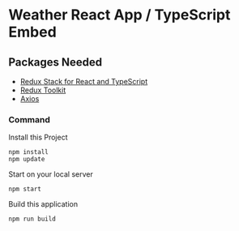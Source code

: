 # Weather React App / TypeScript Embed

## Packages Needed

- [Redux Stack for React and TypeScript](https://react-redux.js.org/introduction/getting-started)
- [Redux Toolkit](https://react-redux.js.org/introduction/getting-started)
- [Axios](https://axios-http.com/docs/intro)

### Command

Install this Project
````
npm install
npm update
````

Start on your local server
````
npm start
````

Build this application
````
npm run build
````